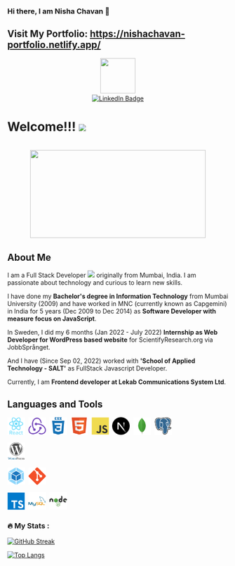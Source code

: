 ### Hi there, I am Nisha Chavan 👋

## Visit My Portfolio: https://nishachavan-portfolio.netlify.app/

<div id="header" align="center">
  <img src="https://media.giphy.com/media/P3F2Skd5IS0YN7Pjef/giphy.gif" width="80" height="80"/>
</div>

<div id="badges" align="center">
  <a href="https://www.linkedin.com/in/nisha-c-a15b59220/">
    <img src="https://img.shields.io/badge/LinkedIn-blue?style=for-the-badge&logo=linkedin&logoColor=white" alt="LinkedIn Badge"/>
  </a>
</div>

<h1>
  Welcome!!!
  <img src="https://media.giphy.com/media/hvRJCLFzcasrR4ia7z/giphy.gif" width="30px"/>
</h1>

<img src="https://komarev.com/ghpvc/?username=nisha8c&style=flat-square&color=blue" alt=""/>

<div align="center">
  <img src="https://media.giphy.com/media/dWesBcTLavkZuG35MI/giphy.gif" width="400" height="200"/>
</div>

About Me
--
I am a Full Stack Developer <img src="https://media.giphy.com/media/WUlplcMpOCEmTGBtBW/giphy.gif" width="30"> originally from Mumbai, India. I am passionate about technology and curious to learn new skills.

I have done my <b>Bachelor's degree in Information Technology</b> from Mumbai University (2009) and have worked in MNC (currently known as Capgemini) in India for 5 years (Dec 2009 to Dec 2014) as <b>Software Developer with measure focus on JavaScript</b>.

In Sweden, I did my 6 months (Jan 2022 - July 2022) <b>Internship as Web Developer for WordPress based website</b> for ScientifyResearch.org via JobbSprånget.

And I have (Since Sep 02, 2022) worked with <b>'School of Applied Technology - SALT'</b> as FullStack Javascript Developer.

Currently, I am <b>Frontend developer at Lekab Communications System Ltd</b>.


Languages and Tools
--
<div>

  <img src="https://github.com/devicons/devicon/blob/master/icons/react/react-original-wordmark.svg" title="React" alt="React" width="40" height="40"/>&nbsp;
  <img src="https://github.com/devicons/devicon/blob/master/icons/redux/redux-original.svg" title="Redux" alt="Redux " width="40" height="40"/>&nbsp;
  <img src="https://github.com/devicons/devicon/blob/master/icons/css3/css3-plain-wordmark.svg"  title="CSS3" alt="CSS" width="40" height="40"/>&nbsp;
  <img src="https://github.com/devicons/devicon/blob/master/icons/html5/html5-original.svg" title="HTML5" alt="HTML" width="40" height="40"/>&nbsp;
  <img src="https://github.com/devicons/devicon/blob/master/icons/javascript/javascript-original.svg" title="JavaScript" alt="JavaScript" width="40" height="40"/>&nbsp;
  <img src="https://github.com/devicons/devicon/blob/master/icons/nextjs/nextjs-original.svg" title="Next JS" alt="NextJS" width="40" height="40"/>&nbsp;
  <img src="https://github.com/devicons/devicon/blob/master/icons/mongodb/mongodb-original.svg" title="Mongo DB" alt="MongoDB" width="40" height="40"/>&nbsp;
  <img src="https://github.com/devicons/devicon/blob/master/icons/postgresql/postgresql-original.svg" title="PostgreSql" alt="PostgreSql" width="40" height="40"/>&nbsp;
  
  <img src="https://github.com/devicons/devicon/blob/master/icons/wordpress/wordpress-original.svg" title="WordPress" alt="WordPress" width="40" height="40"/>&nbsp;
  
  <img src="https://github.com/devicons/devicon/blob/master/icons/webpack/webpack-original.svg" title="WebPack" alt="WebPack" width="40" height="40"/>&nbsp;
  <img src="https://github.com/devicons/devicon/blob/master/icons/git/git-original.svg" title="Git" alt="Git" width="40" height="40"/>&nbsp;

  <img src="https://github.com/devicons/devicon/blob/master/icons/typescript/typescript-original.svg" title="Typescript" alt="Typescript" width="40" height="40"/>&nbsp;
  <img src="https://github.com/devicons/devicon/blob/master/icons/mysql/mysql-original-wordmark.svg" title="MySQL"  alt="MySQL" width="40" height="40"/>&nbsp;
  <img src="https://github.com/devicons/devicon/blob/master/icons/nodejs/nodejs-original-wordmark.svg" title="NodeJS" alt="NodeJS" width="40" height="40"/>&nbsp;

</div>




### :fire: My Stats :
[![GitHub Streak](https://streak-stats.demolab.com/?user=nisha8c)](https://git.io/streak-stats)


[![Top Langs](https://github-readme-stats.vercel.app/api/top-langs/?username=nisha8c)](https://github.com/anuraghazra/github-readme-stats)



